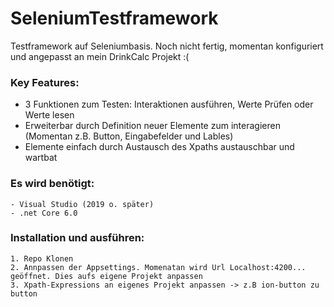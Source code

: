 # SeleniumTestframework

Testframework auf Seleniumbasis. Noch nicht fertig, momentan konfiguriert und angepasst an mein DrinkCalc Projekt :(

### Key Features: 
  - 3 Funktionen zum Testen: Interaktionen ausführen, Werte Prüfen oder Werte lesen
  - Erweiterbar durch Definition neuer Elemente zum interagieren (Momentan z.B. Button, Eingabefelder und Lables)
  - Elemente einfach durch Austausch des Xpaths austauschbar und wartbat
  
 

### Es wird  benötigt:
    - Visual Studio (2019 o. später)
    - .net Core 6.0

### Installation und ausführen: 
    1. Repo Klonen 
    2. Annpassen der Appsettings. Momenatan wird Url Localhost:4200... geöffnet. Dies aufs eigene Projekt anpassen
    3. Xpath-Expressions an eigenes Projekt anpassen -> z.B ion-button zu button
